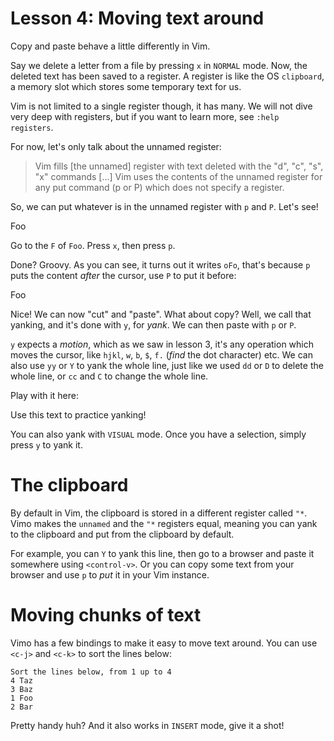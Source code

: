 # Lesson 4: Moving text around
Copy and paste behave a little differently in Vim.

Say we delete a letter from a file by pressing `x` in `NORMAL` mode. Now,
the deleted text has been saved to a register. A register is like the OS
`clipboard`, a memory slot which stores some temporary text for us.

Vim is not limited to a single register though, it has many. We will not dive
very deep with registers, but if you want to learn more, see `:help registers`.

For now, let's only talk about the unnamed register:

> Vim fills [the unnamed] register with text deleted with the "d", "c", "s", "x"
> commands
> [...]
> Vim uses the contents of the unnamed register for any put command (p or P)
which does not specify a register.

So, we can put whatever is in the unnamed register with `p` and `P`. Let's see!

  Foo

Go to the `F` of `Foo`. Press `x`, then press `p`.

Done? Groovy. As you can see, it turns out it writes `oFo`, that's because
`p` puts the content _after_ the cursor, use `P` to put it before:

  Foo

Nice! We can now "cut" and "paste". What about copy? Well, we call that yanking,
and it's done with `y`, for _yank_. We can then paste with `p` or `P`. 

`y` expects a _motion_, which as we saw in lesson 3, it's any operation which
moves the cursor, like `hjkl`, `w`, `b`, `$`, `f.` (_find_ the dot character)
etc. We can also use `yy` or `Y` to yank the whole line, just like we used `dd`
or `D` to delete the whole line, or `cc` and `C` to change the whole line.
  
Play with it here:


  Use this text to practice yanking!


You can also yank with `VISUAL` mode. Once you have a selection, simply press
`y` to yank it.

# The clipboard
By default in Vim, the clipboard is stored in a different register called `"*`.
Vimo makes the `unnamed` and the `"*` registers equal, meaning you can yank to
the clipboard and put from the clipboard by default.

For example, you can `Y` to yank this line, then go to a browser and paste it
somewhere using `<control-v>`. Or you can copy some text from your browser and
use `p` to _put_ it in your Vim instance.

# Moving chunks of text
Vimo has a few bindings to make it easy to move text around. You can use `<c-j>`
and `<c-k>` to sort the lines below:


    Sort the lines below, from 1 up to 4
    4 Taz
    3 Baz
    1 Foo
    2 Bar

Pretty handy huh? And it also works in `INSERT` mode, give it a shot!
